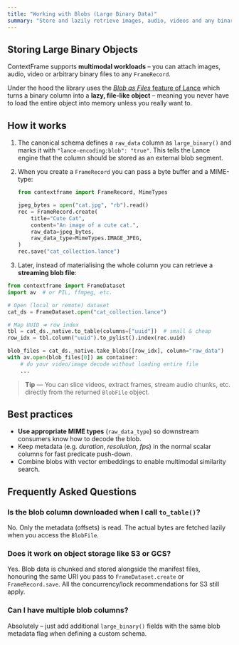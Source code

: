 ```yaml
---
title: "Working with Blobs (Large Binary Data)"
summary: "Store and lazily retrieve images, audio, videos and any binary objects with ContextFrame."
---
```


## Storing Large Binary Objects

ContextFrame supports **multimodal workloads** – you can attach images, audio, video or arbitrary binary files to any `FrameRecord`.

Under the hood the library uses the [*Blob as Files* feature of Lance](https://lancedb.github.io/lance/blob.html) which turns a binary column into a **lazy, file-like object** – meaning you never have to load the entire object into memory unless you really want to.

## How it works

1. The canonical schema defines a `raw_data` column as `large_binary()` and marks it with `"lance-encoding:blob": "true"`.  This tells the Lance engine that the column should be stored as an external blob segment.
2. When you create a `FrameRecord` you can pass a byte buffer and a MIME-type:

    ```python
    from contextframe import FrameRecord, MimeTypes

    jpeg_bytes = open("cat.jpg", "rb").read()
    rec = FrameRecord.create(
        title="Cute Cat",
        content="An image of a cute cat.",
        raw_data=jpeg_bytes,
        raw_data_type=MimeTypes.IMAGE_JPEG,
    )
    rec.save("cat_collection.lance")
    ```

3. Later, instead of materialising the whole column you can retrieve a **streaming blob file**:

```python
from contextframe import FrameDataset
import av  # or PIL, ffmpeg, etc.

# Open (local or remote) dataset
cat_ds = FrameDataset.open("cat_collection.lance")

# Map UUID ➜ row index
tbl = cat_ds._native.to_table(columns=["uuid"])  # small & cheap
row_idx = tbl.column("uuid").to_pylist().index(rec.uuid)

blob_files = cat_ds._native.take_blobs([row_idx], column="raw_data")
with av.open(blob_files[0]) as container:
    # do your video/image decode without loading entire file
    ...
```

> **Tip** — You can slice videos, extract frames, stream audio chunks, etc. directly from the returned `BlobFile` object.

## Best practices

* **Use appropriate MIME types** (`raw_data_type`) so downstream consumers know how to decode the blob.
* Keep metadata (e.g. *duration*, *resolution*, *fps*) in the normal scalar columns for fast predicate push-down.
* Combine blobs with vector embeddings to enable multimodal similarity search.

## Frequently Asked Questions

### Is the blob column downloaded when I call `to_table()`?

No.  Only the metadata (offsets) is read.  The actual bytes are fetched lazily when you access the `BlobFile`.

### Does it work on object storage like S3 or GCS?

Yes.  Blob data is chunked and stored alongside the manifest files, honouring the same URI you pass to `FrameDataset.create` or `FrameRecord.save`.  All the concurrency/lock recommendations for S3 still apply.

### Can I have multiple blob columns?

Absolutely – just add additional `large_binary()` fields with the same blob metadata flag when defining a custom schema.

